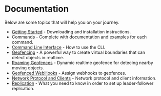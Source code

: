 <!--
layout: index.html
title:  Documentation - Tile38
class:  documentation
super:  documentation
-->

# Documentation

Below are some topics that will help you on your journey.

- [Getting Started](/topics/getting-started) - Downloading and installation instructions.
- [Commands](/commands) - Complete with documentation and examples for each command.
- [Command Line Interface](/topics/command-line-interface) - How to use the CLI.
- [Geofencing](/topics/geofencing) - A powerful way to create virtual boundaries that can detect objects in realtime.
- [Roaming Geofences](/topics/roaming-geofences) - Dynamic realtime geofence for detecing nearby moving objects.
- [Geofenced WebHooks](/commands/sethook) - Assign webhooks to geofences.
- [Network Protocol and Clients](/topics/network-protocols) - Network protocol and client information.
- [Replication](/topics/replication) - What you need to know in order to set up leader-follower replication.


